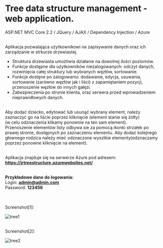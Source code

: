 # Tree data structure management - web application.
ASP.NET MVC Core 2.2 / JQuery / AJAX / Dependency Injection / Azure
<br /><br />

Aplikacja pozwalająca użytkownikowi na zapisywanie danych oraz ich zarządzanie w strkurze drzewiastej.

- Struktura drzewiasta umożliwia działanie na dowolnej ilości poziomów.
- Funkcje dostępne dla użytkowników niezalogowanych: odczyt danych, rozwinięcia całej struktury lub wybranych węzłów, sortowanie.
- Funkcje dostęne po zalogowaniu: dodawanie, edycja, usuwania, sortowanie (zarówno węzłów jak i liści) z zapamiętaniem pozycji, 
  przenoszenie węzłów do innych gałęzi.
- Zabezpieczenia po stronie klienta, oraz serwera przed wprowadzeniem nieprawidłowych danych.

<br />
Aby dodać dziecko, edytować lub usunąć wybrany element, należy zaznaczyć go na liście poprzez kliknięcie (element stanie się żółty)<br />
(w celu odznaczenia klikamy ponownie na ten sam element).<br />
Przenoszenie elementów listy odbywa sie za pomocą ikonki strzałek po prawej stronie, dostępnych po zaznaczeniu elementu.
Aby dodać kolejnego głownego rodzica należy mieć odznaczone wysztkie elementy(odznaczamy poprzez ponowne kliknięcie na element).
<br /><br />

Aplikacja znajduje się na serwerze Azure pod adresem:<br />
<b>https://jrtreestructure.azurewebsites.net/</b>
<br /><br />

<b>Przykładowe dane do logowania:</b><br />
Login:  <b> admin@admin.com </b> <br />
Password:  <b> 123456</b> <br />

<br /><br />
Screenshot[1]: 

![tree1](https://user-images.githubusercontent.com/38703432/62670835-d583e500-b994-11e9-87e4-78df6caed909.png)

<br />
Screenshot[2]: 

![tree2](https://user-images.githubusercontent.com/38703432/62670187-9fddfc80-b992-11e9-9354-8c794f2aad67.png)
